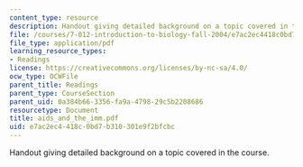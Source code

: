 ```yaml
---
content_type: resource
description: Handout giving detailed background on a topic covered in the course.
file: /courses/7-012-introduction-to-biology-fall-2004/e7ac2ec4418c0bd7b310301e9f2bfcbc_aids_and_the_imm.pdf
file_type: application/pdf
learning_resource_types:
- Readings
license: https://creativecommons.org/licenses/by-nc-sa/4.0/
ocw_type: OCWFile
parent_title: Readings
parent_type: CourseSection
parent_uid: 0a384b66-3356-fa9a-4798-29c5b2208686
resourcetype: Document
title: aids_and_the_imm.pdf
uid: e7ac2ec4-418c-0bd7-b310-301e9f2bfcbc
---
```

Handout giving detailed background on a topic covered in the course.